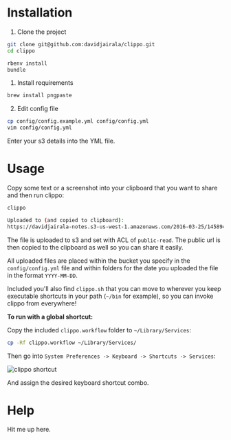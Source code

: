 # Installation

1. Clone the project

```bash
git clone git@github.com:davidjairala/clippo.git
cd clippo

rbenv install
bundle
```

1. Install requirements

```bash
brew install pngpaste
```

2. Edit config file

```bash
cp config/config.example.yml config/config.yml
vim config/config.yml
```

Enter your s3 details into the YML file.

# Usage

Copy some text or a screenshot into your clipboard that you want to share
and then run clippo:

```bash
clippo

Uploaded to (and copied to clipboard):
https://davidjairala-notes.s3-us-west-1.amazonaws.com/2016-03-25/1458940549__196287852.png
```

The file is uploaded to s3 and set with ACL of `public-read`.  The public
url is then copied to the clipboard as well so you can share it easily.

All uploaded files are placed within the bucket you specify in the
`config/config.yml` file and within folders for the date you uploaded
the file in the format `YYYY-MM-DD`.


Included you'll also find `clippo.sh` that you can move to wherever you
keep executable shortcuts in your path (`~/bin` for example), so you can
invoke clippo from everywhere!

**To run with a global shortcut:**

Copy the included `clippo.workflow` folder to `~/Library/Services`:

```bash
cp -Rf clippo.workflow ~/Library/Services/
```

Then go into `System Preferences -> Keyboard -> Shortcuts -> Services`:

![clippo shortcut](https://davidjairala-notes.s3-us-west-1.amazonaws.com/2016-03-25/1458946262__4707548.png)

And assign the desired keyboard shortcut combo.

# Help

Hit me up here.
